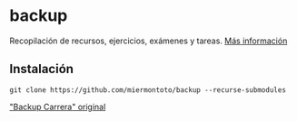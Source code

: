 # backup
Recopilación de recursos, ejercicios, exámenes y tareas.
[Más información](https://mier.info/backup)

## Instalación
`git clone https://github.com/miermontoto/backup --recurse-submodules`


["Backup Carrera" original](https://unioviedo-my.sharepoint.com/:f:/g/personal/uo257355_uniovi_es/EjUyVaf6mAhMh1TqxDFey8kB-CKEk7KP6CqwkYylcYdRQg?e=xbMQHT)
